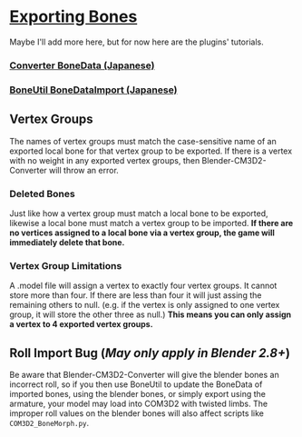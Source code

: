 # [Exporting Bones](https://github.com/luvoid/COM3D2-All-Bout-Bones/blob/main/wiki/Exporting-Bones.md)
Maybe I'll add more here, but for now here are the plugins' tutorials.

### [Converter BoneData (Japanese)](https://github.com/trzr/Blender-CM3D2-Converter#%E3%83%9C%E3%83%BC%E3%83%B3)

### [BoneUtil BoneDataImport (Japanese)](https://github.com/trzr/Blender-CM3D2-BoneUtil/wiki/BoneDataImport)

## Vertex Groups
The names of vertex groups must match the case-sensitive name of an exported local bone for that vertex group to be exported. If there is a vertex with no weight in any exported vertex groups, then Blender-CM3D2-Converter will throw an error.

### Deleted Bones
Just like how a vertex group must match a local bone to be exported, likewise a local bone must match a vertex group to be imported. **If there are no vertices assigned to a local bone via a vertex group, the game will immediately delete that bone.**

### Vertex Group Limitations
A .model file will assign a vertex to exactly four vertex groups. It cannot store more than four. If there are less than four it will just assing the remaining others to null. (e.g. if the vertex is only assigned to one vertex group, it will store the other three as null.) **This means you can only assign a vertex to 4 exported vertex groups.**


## Roll Import Bug (_May only apply in Blender 2.8+_)
Be aware that Blender-CM3D2-Converter will give the blender bones an incorrect roll, so if you then use BoneUtil to update the BoneData of imported bones, using the blender bones, or simply export using the armature, your model may load into COM3D2 with twisted limbs. The improper roll values on the blender bones will also affect scripts like `COM3D2_BoneMorph.py`.
